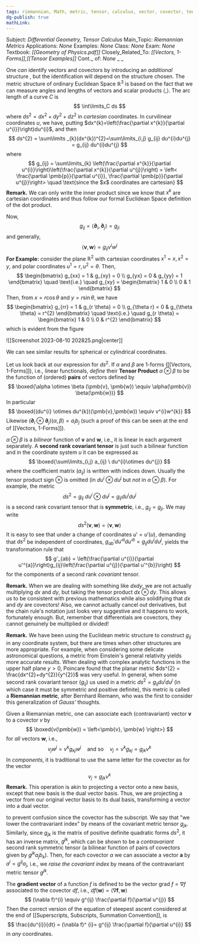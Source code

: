 ```yaml
---
tags: riemannian, Math, metric, tensor, calculus, vector, covector, tensor
dg-publish: true
mathLink: 
---
```

Subject: _Differential Geometry, Tensor Calculus_
Main\_Topic: _Riemannian Metrics_
Applications: _None_
Examples: _None_
Class: _None_
Exam: _None_
Textbook: _[[Geometry of Physics.pdf]]_
Closely\_Related\_To: _[[Vectors, 1-Forms]],[[Tensor Examples]]_
Cont.\_ of: _None_ 
_
_

One _can_ identify vectors and covectors by introducing an _additional_ structure , but the identification will depend on the structure chosen. The metric structure of ordinary Euclidean Space $\mathbb{R}^{3}$ is based on the fact that we can measure angles and lengths of vectors and scalar products $\left<, \right>$. The arc length of a curve $C$ is
$$
\int\limits_C ds
$$
where $ds^{2}=dx^{2}+dy^{2}+dz^{2}$ in _cartesian_ coordinates. In curvilinear coordinates $u$, we have, putting $dx^{k}=\left(\frac{\partial x^{k}}{\partial u^{i}}\right)du^{i}$, and then 
$$
ds^{2} = \sum\limits _{k}(dx^{k})^{2}=\sum\limits_{i,j} g_{ij} du^{i}du^{j} = g_{ij} du^{i}du^{j}
$$
where 
$$
g_{ij} = \sum\limits_{k} \left(\frac{\partial x^{k}}{\partial u^{i}}\right)\left(\frac{\partial x^{k}}{\partial u^{j}}\right) = \left< \frac{\partial \pmb{p}}{\partial u^{i}}, \frac{\partial \pmb{p}}{\partial u^{j}}\right> \quad \text{since the $x$ coordinates are cartesian}
$$
**Remark.**  We can only write the inner product since we know that $x^{k}$ are cartesian coordinates and thus follow our formal Euclidean Space definition of the dot product. 

Now,
$$
g_{ij} = \left<\pmb{\partial}_{i}, \pmb{\partial}_{j} \right> = g_{ji}
$$
and generally, 
$$
\left<\pmb{v}, \pmb{w} \right> = g_{ij}v^{i}w^{j}
$$
**For Example:**  consider the plane $\mathbb{R}^{2}$ with cartesian coordinates $x^{1}=x, x^{2}=y$, and polar coordinates $u^{1}=r, u^{2}= \theta$. Then,
$$
\begin{bmatrix} g_{xx} = 1 & g_{xy} = 0  \\ g_{yx} = 0 & g_{yy} = 1 \end{bmatrix} \quad \text{i.e.} \quad g_{xy} = \begin{bmatrix} 1 & 0 \\ 0 & 1 \end{bmatrix}
$$
Then, from $x=r\cos \theta$ and $y = r \sin \theta$, we have 
$$
\begin{bmatrix} g_{rr} = 1 & g_{r \theta} = 0  \\ g_{\theta r} = 0 & g_{\theta \theta} = r^{2} \end{bmatrix} \quad \text{i.e.} \quad g_{r \theta} = \begin{bmatrix} 1 & 0 \\ 0 & r^{2} \end{bmatrix}
$$
which is evident from the figure 

![[Screenshot 2023-08-10 202825.png|center]]

We can see similar results for spherical or cylindrical coordinates. 

Let us look back at our expression for $ds^{2}$. If $\alpha$ and $\beta$ are 1-forms ([[Vectors, 1-Forms]]), i.e., linear functionals, _define_ their **Tensor Product** $\alpha \otimes \beta$ to be the function of (ordered) **pairs** of vectors defined by 
$$
\boxed{\alpha \otimes \beta (\pmb{v}, \pmb{w}) \equiv \alpha(\pmb{v}) \beta(\pmb{w})}
$$
In particular 
$$
\boxed{(du^{i} \otimes du^{k})(\pmb{v},\pmb{w}) \equiv v^{i}w^{k}}
$$
Likewise $(\pmb{\partial}_{i} \otimes \pmb{\partial}_{j})(\alpha, \beta) = a_{i}b_{j}$ (such a proof of this can be seen at the end of [[Vectors, 1-Forms]]).

$\alpha \otimes \beta$ is a _bilinear_ function of $\pmb{v}$ and $\pmb{w}$, i.e., it is linear in each argument separately. A **second rank covariant tensor** is just such a bilinear function and in the coordinate system $u$ it can be expressed as
$$
\boxed{\sum\limits_{i,j} a_{ij} \ du^{i}\otimes du^{j}}
$$
where the coefficient matrix $(a_{ij})$ is written with indices down. Usually the tensor product sign $\otimes$ is omitted (in $du^{i} \otimes du^{j}$ but _not_ in $\alpha \otimes \beta$). For example, the metric 
$$
ds^{2} = g_{ij} \ du^{i}\otimes du^{j} = g_{ij} du^{i}du^{j}
$$
is a second rank covariant tensor that is **symmetric**, i.e., $g_{ij}=g_{ji}$. We may write 
$$
ds^{2}(\pmb{v},\pmb{w}) = \left<\pmb{v},\pmb{w} \right>
$$
It is easy to see that under a change of coordinates $u'=u'(u)$, demanding that $ds^{2}$ be independent of coordinates, $g_{ab}'du'^{a}du'^{b}=g_{ij}du^{i}du^{j}$, yields the transformation rule that 
$$
g'_{ab} = \left(\frac{\partial u^{i}}{\partial u'^{a}}\right)g_{ij}\left(\frac{\partial u^{j}}{\partial u'^{b}}\right)
$$
for the components of a second rank _covariant_ tensor. 

**Remark.**  When we are dealing with something like $dx dy$, we are not actually multiplying $dx$ and $dy$, but taking the tensor product $dx \otimes dy$. This allows us to be consistent with previous mathematics while also solidifying that $dx$ and $dy$ are covectors! Also, we cannot actually cancel out derivatives, but the chain rule's notation just looks very suggestive and it happens to work, fortunately enough. But, remember that differentials are covectors, they cannot genuinely be multiplied or divided! 

**Remark.**  We have been using the Euclidean metric structure to construct $g_{ij}$ in any coordinate system, but there are times when other structures are more appropriate. For example, when considering some delicate astronomical questions, a metric from Einstein's general relativity yields more accurate results. When dealing with complex analytic functions in the upper half plane $y>0$, Poincare found that the planar metric $ds^{2} = \frac{dx^{2}+dy^{2}}{y^{2}}$ was very useful. In general, when some second rank covariant tensor ($g_{ij}$) us used in a metric $ds^{2}=g_{ij}du^{i}du^{j}$ (in which case it must be symmetric and positive definite), this metric is called a **Riemannian metric**, after Bernhard Riemann, who was the first to consider this generalization of *Gauss'* thoughts. 

Given a Riemannian metric, one can associate each (contravariant) vector $\pmb{v}$ to a covector $v$ by 
$$
\boxed{v(\pmb{w}) = \left<\pmb{v}, \pmb{w} \right>}
$$
for _all_ vectors $\pmb{w}$, i.e.,
$$
v_{j} w^{j} = v^{k}g_{kj}w^{j} \quad \text{and so} \quad v_{j} = v^{k}g_{kj} = g_{jk}v^{k}
$$
In _components_, it is traditional to use the same letter for the covector as for the vector 
$$
v_{j} = g_{jk}v^{k}
$$
**Remark.**  This operation is akin to projecting a vector onto a new basis, except that new basis is the dual vector basis. Thus, we are projecting a vector from our original vector basis to its dual basis, transforming a vector into a dual vector.

to prevent confusion since the covector has the subscript. We say that "we lower the contravariant index" by means of the covariant metric tensor $g_{jk}$. Similarly, since $g_{jk}$ is the matrix of positive definite quadratic forms $ds^{2}$, it has an inverse matrix, $g^{jk}$, which can be shown to be a _contravariant_ second rank symmetric tensor (a bilinear function of pairs of covectors given by $g^{jk}a_{j}b_{k}$). Then, for each covector $\alpha$ we can associate a vector $\pmb{a}$ by $a^{i}=g^{ij}a_{j}$, i.e., we _raise the covariant index_ by means of the contravariant metric tensor $g^{jk}$. 

The **gradient vector** of a function $f$ is defined to be the vector $\text{grad} \ f = \nabla f$ associated to the covector $df$, i.e., $df(\pmb{w})=\left<\nabla \pmb{f}, \pmb{w} \right>$ 
$$
(\nabla f)^{i} \equiv g^{ij} \frac{\partial f}{\partial u^{j}}
$$
Then the correct version of the equation of steepest ascent considered at the end of [[Superscripts, Subscripts, Summation Convention]], is 
$$
\frac{du^{i}}{dt} = (\nabla f)^ {i}= g^{ij} \frac{\partial f}{\partial u^{i}}
$$
in _any_ coordinates.



